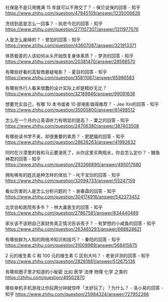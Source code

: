 社保是不是只用缴满 15 年就可以不用交了？ - 保贝说保的回答 - 知乎
https://www.zhihu.com/question/47845109/answer/1235006626

洗钱到底是怎么一回事？ - 执悲今厄的回答 - 知乎
https://www.zhihu.com/question/271107307/answer/1311977576

人是怎么废掉的？ - 曾加的回答 - 知乎
https://www.zhihu.com/question/43607087/answer/321913371

体质极差的人该如何从头开始恢复身体素质？ - 梦尧的回答 - 知乎
https://www.zhihu.com/question/20381470/answer/28568570

有哪些好看的高智商悬疑电影？ - 夏目的回答 - 知乎
https://www.zhihu.com/question/35811067/answer/65986583

有哪些外行人看来很蠢的设计实际上却是精妙无比？
https://www.zhihu.com/question/32189846/answer/99091636

想要充实自己，有哪 10 本书或者 10 部电影值得推荐？ - Jee Xin的回答 - 知乎
https://www.zhihu.com/question/35005800/answer/61498512

怎么在一个月内让英语听力有明显的提高？ - 栗之的回答 - 知乎
https://www.zhihu.com/question/24706380/answer/387403508

有哪些读书学不来，却很重要的素质？ - 肥肥猫的回答 - 知乎
https://www.zhihu.com/question/28626263/answer/41992632

同时在沙漠里的我和马云要渴死了，从你这里买两瓶水，你会怎么定价？ - 鳗鱼神君的回答 - 知乎
https://www.zhihu.com/question/293366890/answer/495017680

拥有稀有的姓氏是种怎样的体验？ - 叱干宝剑的回答 - 知乎
https://www.zhihu.com/question/32094733/answer/55247159

看似厉害的人是怎么分析问题的？ - 谢春霖的回答 - 知乎
https://www.zhihu.com/question/304174916/answer/542373452

北京协和医院有多牛？ - 林大鼻医生的回答 - 知乎
https://www.zhihu.com/question/27867581/answer/834440489

家长该不该把自己家财务真正情况告诉孩子？ - 有梦想的小咸鱼的回答 - 知乎
https://www.zhihu.com/question/263465293/answer/668824621

有哪些鲜为人知的网络冷知识和技巧？ - 秦阳的回答 - 知乎
https://www.zhihu.com/question/31008989/answer/568415675

2 元的维生素 C 和 100 元的维生素 C 区别大吗？ - 老爸评测的回答 - 知乎
https://www.zhihu.com/question/28261881/answer/512675136

有哪些圈子里才知道的小秘密 比如 医学 法律 物理 化学 之类的
https://zhihu.com/question/49502870

哪些单机手机游戏让你玩两分钟就惊呼「太好玩了」？为什么？ - 洛小易的回答 - 知乎
https://www.zhihu.com/question/25984324/answer/727952266

